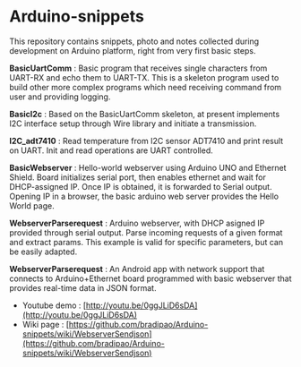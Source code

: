 Arduino-snippets
================

This repository contains snippets, photo and notes collected during development on Arduino platform, right from very first basic steps.

**BasicUartComm** : Basic program that receives single characters from UART-RX and echo them to UART-TX. This is a skeleton program used to build other more complex programs which need receiving command from user and providing logging.

**BasicI2c** : Based on the BasicUartComm skeleton, at present implements I2C interface setup through Wire library and initiate a transmission.

**I2C_adt7410** : Read temperature from I2C sensor ADT7410 and print result on UART. Init and read operations are UART controlled.

**BasicWebserver** : Hello-world webserver using Arduino UNO and Ethernet Shield. Board initializes serial port, then enables ethernet and wait for DHCP-assigned IP. Once IP is obtained, it is forwarded to Serial output. Opening IP in a browser, the basic arduino web server provides the Hello World page.

**WebserverParserequest** : Arduino webserver, with DHCP asigned IP provided through serial output. Parse incoming requests of a given format and extract params. This example is valid for specific parameters, but can be easily adapted.

**WebserverParserequest** : An Android app with network support that connects to Arduino+Ethernet board programmed with basic webserver that provides real-time data in JSON format.

  * Youtube demo : [http://youtu.be/0ggJLiD6sDA](http://youtu.be/0ggJLiD6sDA)
  * Wiki page : [https://github.com/bradipao/Arduino-snippets/wiki/WebserverSendjson](https://github.com/bradipao/Arduino-snippets/wiki/WebserverSendjson)